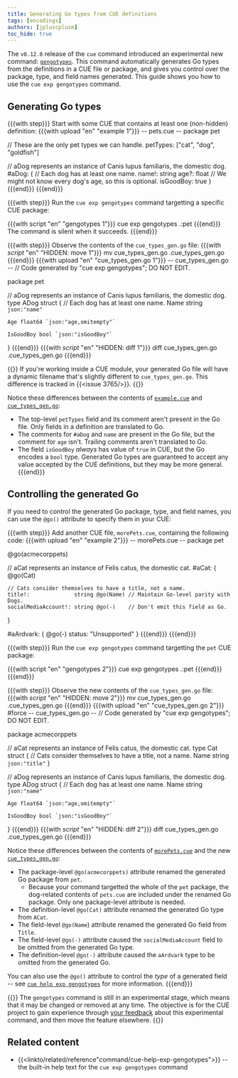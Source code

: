 ```yaml
---
title: Generating Go types from CUE definitions
tags: [encodings]
authors: [jpluscplusm]
toc_hide: true
---
```


The `v0.12.0` release of the `cue` command introduced an experimental new command:
[`gengotypes`]({{<relref"docs/reference/command/cue-help-exp-gengotypes">}}).
This command automatically generates Go types from the definitions in a CUE
file or package, and gives you control over the package, type, and field names
generated. This guide shows you how to use the `cue exp gengotypes` command.

## Generating Go types

{{{with step}}}
Start with some CUE that contains at least one (non-hidden) definition:
{{{with upload "en" "example 1"}}}
-- pets.cue --
package pet

// These are the only pet types we can handle.
petTypes: ["cat", "dog", "goldfish"]

// aDog represents an instance of Canis lupus familiaris, the domestic dog.
#aDog: {
	// Each dog has at least one name.
	name!:     string
	age?:      float // We might not know every dog's age, so this is optional.
	isGoodBoy: true
}
{{{end}}}
{{{end}}}

{{{with step}}}
Run the `cue exp gengotypes` command targetting a specific CUE package:

{{{with script "en" "gengotypes 1"}}}
cue exp gengotypes .:pet
{{{end}}}
The command is silent when it succeeds.
{{{end}}}

{{{with step}}}
Observe the contents of the `cue_types_gen.go` file:
{{{with _script_ "en" "HIDDEN: move 1"}}}
mv cue_types_gen.go .cue_types_gen.go
{{{end}}}
{{{with upload "en" "cue_types_gen.go 1"}}}
-- cue_types_gen.go --
// Code generated by "cue exp gengotypes"; DO NOT EDIT.

package pet

// aDog represents an instance of Canis lupus familiaris, the domestic dog.
type ADog struct {
	// Each dog has at least one name.
	Name string `json:"name"`

	Age float64 `json:"age,omitempty"`

	IsGoodBoy bool `json:"isGoodBoy"`
}
{{{end}}}
{{{with _script_ "en" "HIDDEN: diff 1"}}}
diff cue_types_gen.go .cue_types_gen.go
{{{end}}}

{{<info>}}
If you're working inside a CUE module, your generated Go file will have a
dynamic filename that's slightly different to `cue_types_gen.go`.
This difference is tracked in {{<issue 3765/>}}.
{{</info>}}

Notice these differences between the contents of
[`example.cue`](#step-1)
and
[`cue_types_gen.go`](#step-3):

- The top-level `petTypes` field and its comment aren't present in the Go
  file. Only fields in a definition are translated to Go.
- The comments for `#aDog` and `name` are present in the Go file, but the
  comment for `age` isn't. Trailing comments aren't translated to Go.
- The field `isGoodBoy` *always* has value of `true` in CUE, but the Go encodes
  a `bool` type. Generated Go types are guaranteed to accept any value accepted
  by the CUE definitions, but they may be more general.
{{{end}}}

## Controlling the generated Go

If you need to control the generated Go package, type, and field names, you can
use the `@go()` attribute to specify them in your CUE:

{{{with step}}}
Add another CUE file, `morePets.cue`, containing the following code:
{{{with upload "en" "example 2"}}}
-- morePets.cue --
package pet

@go(acmecorppets)

// aCat represents an instance of Felis catus, the domestic cat.
#aCat: {
	@go(Cat)

	// Cats consider themselves to have a title, not a name.
	title!:              string @go(Name) // Maintain Go-level parity with Dogs.
	socialMediaAccount!: string @go(-)    // Don't emit this field as Go.
}

#aArdvark: {
	@go(-)
	status: "Unsupported"
}
{{{end}}}
{{{end}}}

{{{with step}}}
Run the `cue exp gengotypes` command targetting the `pet` CUE package:

{{{with script "en" "gengotypes 2"}}}
cue exp gengotypes .:pet
{{{end}}}
{{{end}}}

{{{with step}}}
Observe the new contents of the `cue_types_gen.go` file:
{{{with _script_ "en" "HIDDEN: move 2"}}}
mv cue_types_gen.go .cue_types_gen.go
{{{end}}}
{{{with upload "en" "cue_types_gen.go 2"}}}
#force
-- cue_types_gen.go --
// Code generated by "cue exp gengotypes"; DO NOT EDIT.

package acmecorppets

// aCat represents an instance of Felis catus, the domestic cat.
type Cat struct {
	// Cats consider themselves to have a title, not a name.
	Name string `json:"title"`
}

// aDog represents an instance of Canis lupus familiaris, the domestic dog.
type ADog struct {
	// Each dog has at least one name.
	Name string `json:"name"`

	Age float64 `json:"age,omitempty"`

	IsGoodBoy bool `json:"isGoodBoy"`
}
{{{end}}}
{{{with _script_ "en" "HIDDEN: diff 2"}}}
diff cue_types_gen.go .cue_types_gen.go
{{{end}}}

Notice these differences between the contents of
[`morePets.cue`](#step-4)
and the new
[`cue_types_gen.go`](#step-6):

- The package-level `@go(acmecorppets)` attribute renamed the generated Go
  package from `pet`.
  - Because your command targetted the whole of the `pet` package, the
    dog-related contents of `pets.cue` are included under the renamed Go
    package. Only one package-level attribute is needed.
- The definition-level `@go(Cat)` attribute renamed the generated Go type from
  `ACat`.
- The field-level `@go(Name`) attribute renamed the generated Go field from
  `Title`.
- The field-level `@go(-)` attribute caused the `socialMediaAccount` field to
  be omitted from the generated Go type.
- The definition-level `@go(-)` attribute caused the `aArdvark` type to be
  omitted from the generated Go.

You can also use the `@go()` attribute to control the *type* of a generated
field -- see
[`cue help exp gengotypes`]({{<relref"docs/reference/command/cue-help-exp-gengotypes">}})
for more information.
{{{end}}}

{{<warning>}}
The `gengotypes` command is still in an experimental stage, which means that it
may be changed or removed at any time. The objective is for the CUE project to
gain experience through [your feedback]({{<relref"/community">}}) about this
experimental command, and then move the feature elsewhere.
{{</warning>}}

## Related content

- {{<linkto/related/reference"command/cue-help-exp-gengotypes">}} --
  the built-in help text for the `cue exp gengotypes` command
